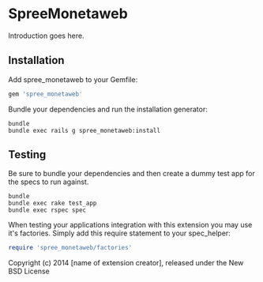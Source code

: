 SpreeMonetaweb
==============

Introduction goes here.

Installation
------------

Add spree_monetaweb to your Gemfile:

```ruby
gem 'spree_monetaweb'
```

Bundle your dependencies and run the installation generator:

```shell
bundle
bundle exec rails g spree_monetaweb:install
```

Testing
-------

Be sure to bundle your dependencies and then create a dummy test app for the specs to run against.

```shell
bundle
bundle exec rake test_app
bundle exec rspec spec
```

When testing your applications integration with this extension you may use it's factories.
Simply add this require statement to your spec_helper:

```ruby
require 'spree_monetaweb/factories'
```

Copyright (c) 2014 [name of extension creator], released under the New BSD License
